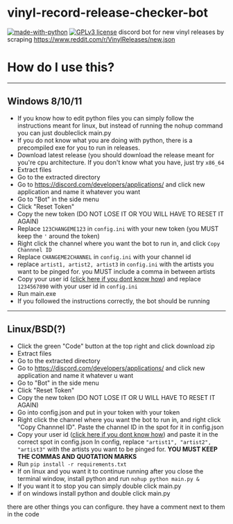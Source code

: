 # vinyl-record-release-checker-bot
[![made-with-python](https://img.shields.io/badge/Made%20with-Python-1f425f.svg)](https://www.python.org/) [![GPLv3 license](https://img.shields.io/badge/License-GPLv3-blue.svg)](http://perso.crans.org/besson/LICENSE.html)
discord bot for new vinyl releases by scraping https://www.reddit.com/r/VinylReleases/new.json

# How do I use this?
---

## Windows 8/10/11
- If you know how to edit python files you can simply follow the instructions meant for linux, but instead of running the nohup command you can just doubleclick main.py
- If you do not know what you are doing with python, there is a precompiled exe for you to run in releases.
- Download latest release (you should download the release meant for you're cpu architecture. If you don't know what you have, just try `x86_64`
- Extract files
- Go to the extracted directory
- Go to https://discord.com/developers/applications/ and click new application and name it whatever you want
- Go to "Bot" in the side menu
- Click "Reset Token"
- Copy the new token (DO NOT LOSE IT OR YOU WILL HAVE TO RESET IT AGAIN)
- Replace `123CHANGEME123`  in `config.ini` with your new token (you MUST keep the `'` around the token)
- Right click the channel where you want the bot to run in, and click `Copy Channnel ID`
- Replace `CHANGEME2CHANNEL` in `config.ini` with your channel id
- replace `artist1, artist2, artist3` in `config.ini` with the artists you want to be pinged for. you MUST include a comma in between artists
- Copy your user id ([click here if you dont know how](https://support.playhive.com/discord-user-id/)) and replace `1234567890` with your user id in `config.ini`
- Run main.exe
- If you followed the instructions correctly, the bot should be running
---

## Linux/BSD(?)
- Click the green "Code" button at the top right and click download zip
- Extract files
- Go to the extracted directory
- Go to https://discord.com/developers/applications/ and click new application and name it whatever u want
- Go to "Bot" in the side menu
- Click "Reset Token"
- Copy the new token (DO NOT LOSE IT OR U WILL HAVE TO RESET IT AGAIN)
- Go into config.json and put in your token with your token
- Right click the channel where you want the bot to run in, and right click "Copy Channnel ID". Paste the channel ID in the spot for it in config.json
- Copy your user id ([click here if you dont know how](https://support.playhive.com/discord-user-id/)) and paste it in the correct spot in config.json
  In config, replace `"artist1", "artist2", "artist3"` with the artists you want to be pinged for. **YOU MUST KEEP THE COMMAS AND QUOTATION MARKS**
- Run `pip install -r requirements.txt`
- If on linux and you want it to continue running after you close the terminal window, install python and run `nohup python main.py &`
- If you want it to stop you can simply double click main.py
- if on windows install python and double click main.py

there are other things you can configure. they have a comment next to them in the code
